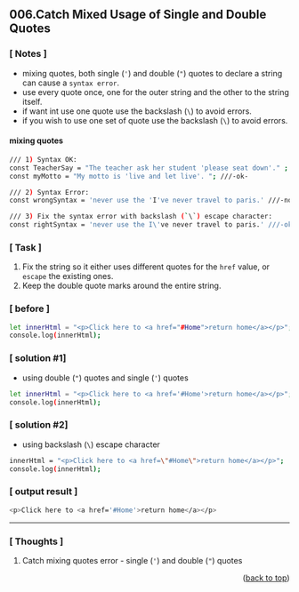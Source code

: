 <a name="topage"></a>

## 006.Catch Mixed Usage of Single and Double Quotes

### [ Notes ]
  * mixing quotes, both single (`'`) and double (`"`) quotes to declare a string can cause a `syntax error`.
  * use every quote once, one for the outer string and the other to the string itself.
  * if want int use one quote use the backslash (`\`) to avoid errors.
  * if you wish to use one set of quote use the backslash (`\`) to avoid errors.

#### mixing quotes

```sh
/// 1) Syntax OK:
const TeacherSay = "The teacher ask her student 'please seat down'." ; ///-ok-
const myMotto = "My motto is 'live and let live'. "; ///-ok-

/// 2) Syntax Error:
const wrongSyntax = 'never use the 'I've never travel to paris.' ///-not_ok-

/// 3) Fix the syntax error with backslash (`\`) escape character:
const rightSyntax = 'never use the I\'ve never travel to paris.' ///-ok-
```

### [ Task ]
  1. Fix the string so it either uses different quotes for the `href` value, or `escape` the existing ones.
  2. Keep the double quote marks around the entire string.

### [ before ]

```sh
let innerHtml = "<p>Click here to <a href="#Home">return home</a></p>";
console.log(innerHtml);
```

### [ solution #1]

* using double (`"`) quotes and single (`'`) quotes
```sh
let innerHtml = "<p>Click here to <a href='#Home'>return home</a></p>";
console.log(innerHtml);
```

### [ solution #2]

* using backslash (`\`) escape character
```sh
innerHtml = "<p>Click here to <a href=\"#Home\">return home</a></p>";
console.log(innerHtml);
```

### [ output result ]

```sh
<p>Click here to <a href='#Home'>return home</a></p>
```

-----

### [ Thoughts ]

  1. Catch mixing quotes error - single (`'`) and double (`"`) quotes
  

<p align="right">(<a href="#topage">back to top</a>)</p>
<br/>
<br/>
